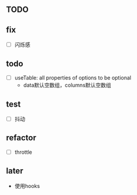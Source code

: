## TODO

## fix

-[ ] 闪烁感

## todo

- [ ] useTable: all properties of options to be optional
  - data默认空数组，columns默认空数组

## test

-[ ] 抖动

## refactor

-[ ] throttle

## later

- 使用hooks
